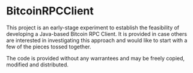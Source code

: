 BitcoinRPCClient
================

This project is an early-stage experiment to establish the feasibility of developing a Java-based Bitcoin RPC Client. It is provided in case others are interested in investigating this approach and would like to start with a few of the pieces tossed together.

The code is provided without any warrantees and may be freely copied, modified and distributed.
